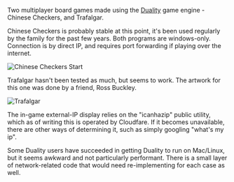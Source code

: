 Two multiplayer board games made using the [Duality](https://github.com/AdamsLair/duality) game engine - Chinese Checkers, and Trafalgar. 

Chinese Checkers is probably stable at this point, it's been used regularly by the family for the past few years. Both programs are windows-only. Connection is by direct IP, and requires port forwarding if playing over the internet.

![Chinese Checkers Start](https://user-images.githubusercontent.com/39514468/194532809-01fb7b1c-369e-45ee-8017-b41f3d4bf471.png)

Trafalgar hasn't been tested as much, but seems to work. The artwork for this one was done by a friend, Ross Buckley. 

![Trafalgar](https://user-images.githubusercontent.com/39514468/194533058-1b463ce4-2793-4ba4-8613-491733e21d08.png)

The in-game external-IP display relies on the "icanhazip" public utility, which as of writing this is operated by Cloudfare. If it becomes unavailable, there are other ways of determining it, such as simply googling "what's my ip".

Some Duality users have succeeded in getting Duality to run on Mac/Linux, but it seems awkward and not particularly performant. There is a small layer of network-related code that would need re-implementing for each case as well.


